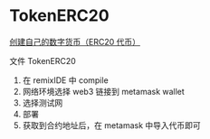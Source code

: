 # TokenERC20

[创建自己的数字货币（ERC20 代币）](https://learnblockchain.cn/2018/01/12/create_token/)


文件 TokenERC20

1. 在 remixIDE 中 compile
2. 网络环境选择 web3 链接到 metamask wallet
3. 选择测试网
4. 部署
5. 获取到合约地址后，在 metamask 中导入代币即可
